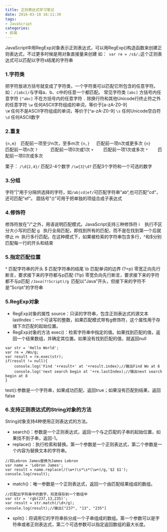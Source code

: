 ```yaml
---
title: 正则表达式学习笔记
date: 2016-03-10 16:11:39
tags:
- JavaScript
categories:
- 前端
---
```

JavaScript中用RegExp对象表示正则表达式，可以用RegExp()构造函数来创建正则表达式，不过更多时候是用对象直接量来创建
如：` var re = /s$/;`这个正则表达式可以匹配以字符s结尾的字符串

### 1.字符类 ###
把字符放进方括号就变成了字符类，一个字符类可以匹配它所包含的任意字符。
如：`/[abc]/`与字母a、b、c中的任意一个都匹配。
常见字符类
`[abc]`  方括号内任意字符
`[^abc]`  不在方括号内的任意字符
`.`  除换行符和其他Unicode行终止符之外的任意字符
`\w`  任何ASCII字符组成的单词，等价于[a-zA-Z0-9]  
`\W`  任何不是ASCII字符组成的单词，等价于[^a-zA-Z0-9]
`\s`  任何Unicode空白符
`\d`  任何ASCII数字
### 2.重复 ###
`{n,m}`　匹配前一项至少n次，至多m次
`{n,}` 　  匹配前一项n次或更多次
`{n}`　　匹配前一项n次
`?`　　　匹配前一项0次或1次
`+`　　 匹配前一项1次或多次
`*`　　  匹配前一项0次或多次

栗子：
`/\d{2,4}/`  匹配2-4个数字
`/\w{3}\d?`  匹配3个字符和一个可选的数字
### 3.分组 ###
字符”|“用于分隔供选择的字符，如`/ab|cd|ef/`可匹配字符串”ab“,也可匹配”cd“，还可匹配”ef“。
圆括号"()"可用于把单独的项组合成子表达式

### 4.修饰符 ###
修饰符放在"/"之外，用语说明匹配模式。JavaScript支持三种修饰符
i    执行不区分大小写的匹配
g   执行全局匹配，即找到所有的匹配，而不是在找到第一个后就停止
m  执行多行匹配。在这种模式下，如果被检索的字符串包含多行，^和$分别匹配每一行的开头和结束
### 5.指定匹配位置 ###
^   匹配字符串的开头
$   匹配字符串的结尾
\b  匹配单词的边界
(?=p)  零宽正向先行断言，要求接下来的字符都与p匹配
(?!p)    零宽负向先行断言，要求接下来的字符都不与p匹配
`/Java(?!Script)/g `匹配以“Java”开头，但接下来的字符不是“Script”的字符串

### 5.RegExp对象 ###
- RegExp对象的属性
  source：只读的字符串，包含正则表达式的源文本
  lastIndex：一个可读写的整数，如果匹配模式带有g修饰符，这个属性用于存储下次匹配的起始位置。
- RegExp对象的方法
  exec()：检索字符串中指定的值。如果找到匹配的值，返回一个结果数组，并确定其位置。如果没有找到匹配的值，就返回null
```
var str = 'Hello World';
var re = /Wo/g;
var result = re.exec(str);
if(result != null){
    console.log('Find '+result+' at '+result.index);//输出Find Wo at 6
    console.log('next search begin at '+re.lastIndex);//输出next search begin at 8
}
```
test():参数是一个字符串，如果成功匹配，返回true；如果没有匹配到结果，返回false
### 6.支持正则表达式的String对象的方法 ###
String对象支持4种使用正则表达式的方法。
- search()：参数是一个正则表达式，返回一个与之匹配的子串的起始位置，如果找不到子串，返回-1。
- replace()：执行检索和替换。第一个参数是一个正则表达式，第二个参数是一个内容为替换文本的字符串。
```
//将Lebron James替换为James Lebron
var name = 'Lebron James';
var result = name.replace(/(\w+)\s*\s*(\w+)/g,'$2 $1');
console.log(result);
```
- match()：唯一参数是一个正则表达式，返回一个由匹配结果组成的数组。
```
//匹配出字符串中的数字，将其保存到一个数组中
var str = 'rgb(237,13,235)';
var result = str.match(/\d+/g);
console.log(result);//输出["237", "13", "235"]
```
- split()：将调用它的字符串拆分成一个子串组成的数组。第一个参数可以是字符串或者正则表达式，第二个可选参数可以指定返回数组的最大长度。